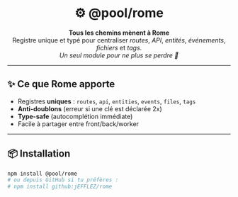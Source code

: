 <h1 align="center">⚙️ @pool/rome</h1>
<p align="center">
  <b>Tous les chemins mènent à Rome</b><br/>
  Registre unique et typé pour centraliser <i>routes</i>, <i>API</i>, <i>entités</i>, <i>événements</i>, <i>fichiers</i> et <i>tags</i>.<br/>
  <i>Un seul module pour ne plus se perdre 🧭</i>
</p>

---

## ✨ Ce que Rome apporte

- Registres **uniques** : `routes`, `api`, `entities`, `events`, `files`, `tags`
- **Anti-doublons** (erreur si une clé est déclarée 2x)
- **Type-safe** (autocomplétion immédiate)
- Facile à partager entre front/back/worker

---

## 📦 Installation

```bash
npm install @pool/rome
# ou depuis GitHub si tu préfères :
# npm install github:jEFFLEZ/rome
```
